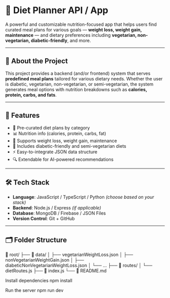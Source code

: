 # 🥗 Diet Planner API / App

A powerful and customizable nutrition-focused app that helps users find curated meal plans for various goals — **weight loss, weight gain, maintenance** — and dietary preferences including **vegetarian, non-vegetarian, diabetic-friendly**, and more.

---





## 🧠 About the Project

This project provides a backend (and/or frontend) system that serves **predefined meal plans** tailored for various dietary needs. Whether the user is diabetic, vegetarian, non-vegetarian, or semi-vegetarian, the system generates meal options with nutrition breakdowns such as **calories, protein, carbs, and fats**.

---

## 🚀 Features

- 🥗 Pre-curated diet plans by category
- 📊 Nutrition info (calories, protein, carbs, fat)
- 🧮 Supports weight loss, weight gain, maintenance
- 🍳 Includes diabetic-friendly and semi-vegetarian diets
- ⚡ Easy-to-integrate JSON data structure
- 🔍 Extendable for AI-powered recommendations

---

## 🛠️ Tech Stack

- **Language**: JavaScript / TypeScript / Python *(choose based on your stack)*
- **Backend**: Node.js / Express *(if applicable)*
- **Database**: MongoDB / Firebase / JSON Files
- **Version Control**: Git + GitHub

---

## 🗂️ Folder Structure

📁 root/
├── 📂 data/
│ ├── vegetarianWeightLoss.json
│ ├── nonVegetarianWeightGain.json
│ ├── diabeticNonVegetarianWeightLoss.json
│ └── ...
├── 📂 routes/
│ └── dietRoutes.js
├── 📄 index.js
└── 📄 README.md



Install dependencies
npm install

Run the server
npm run dev

